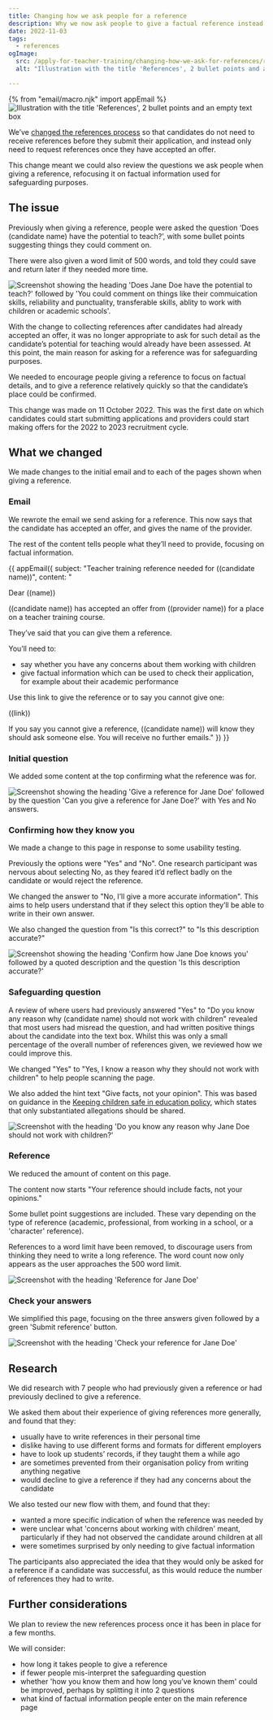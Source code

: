 ```yaml
---
title: Changing how we ask people for a reference
description: Why we now ask people to give a factual reference instead describing how the candidate would make a good teacher.
date: 2022-11-03
tags:
  - references
ogImage:
  src: /apply-for-teacher-training/changing-how-we-ask-for-references/reference-illustration.png
  alt: "Illustration with the title 'References', 2 bullet points and an empty text box"

---
```

{% from "email/macro.njk" import appEmail %}
![Illustration with the title 'References', 2 bullet points and an empty text box](reference-illustration.png)

We’ve [changed the references process](/changing-the-reference-process-to-make-it-easier-for-candidates-to-submit-applications) so that candidates do not need to receive references before they submit their application, and instead only need to request references once they have accepted an offer.

This change meant we could also review the questions we ask people when giving a reference, refocusing it on factual information used for safeguarding purposes.

## The issue

Previously when giving a reference, people were asked the question ‘Does (candidate name) have the potential to teach?’, with some bullet points suggesting things they could comment on.

There were also given a word limit of 500 words, and told they could save and return later if they needed more time.

![Screenshot showing the heading 'Does Jane Doe have the potential to teach?' followed by 'You could comment on things like their commuication skills, reliability and punctuality, transferable skills, ablity to work with children or academic schools'.](old-reference-question.png "Previous design for reference screen")

With the change to collecting references after candidates had already accepted an offer, it was no longer appropriate to ask for such detail as the candidate’s potential for teaching would already have been assessed. At this point, the main reason for asking for a reference was for safeguarding purposes.

We needed to encourage people giving a reference to focus on factual details, and to give a reference relatively quickly so that the candidate’s place could be confirmed.

This change was made on 11 October 2022. This was the first date on which candidates could start submitting applications and providers could start making offers for the 2022 to 2023 recruitment cycle.

## What we changed

We made changes to the initial email and to each of the pages shown when giving a reference.

### Email

We rewrote the email we send asking for a reference. This now says that the candidate has accepted an offer, and gives the name of the provider.

The rest of the content tells people what they’ll need to provide, focusing on factual information.

{{ appEmail({
  subject: "Teacher training reference needed for ((candidate name))",
  content: "

Dear ((name))

((candidate name)) has accepted an offer from ((provider name)) for a place on a teacher training course.

They’ve said that you can give them a reference.

You’ll need to:

- say whether you have any concerns about them working with children
- give factual information which can be used to check their application, for example about their academic performance

Use this link to give the reference or to say you cannot give one:

((link))

If you say you cannot give a reference, ((candidate name)) will know they should ask someone else. You will receive no further emails."
}) }}

### Initial question

We added some content at the top confirming what the reference was for.

![Screenshot showing the heading 'Give a reference for Jane Doe' followed by the question 'Can you give a reference for Jane Doe?' with Yes and No answers.](initial-question.png)

### Confirming how they know you

We made a change to this page in response to some usability testing.

Previously the options were "Yes" and "No". One research participant was nervous about selecting No, as they feared it’d reflect badly on the candidate or would reject the reference.

We changed the answer to "No, I’ll give a more accurate information". This aims to help users understand that if they select this option they’ll be able to write in their own answer.

We also changed the question from "Is this correct?" to "Is this description accurate?"

![Screenshot showing the heading 'Confirm how Jane Doe knows you' followed by a quoted description and the question 'Is this description accurate?'](second-question.png)

### Safeguarding question

A review of where users had previously answered "Yes" to "Do you know any reason why (candidate name) should not work with children" revealed that most users had misread the question, and had written positive things about the candidate into the text box. Whilst this was only a small percentage of the overall number of references given, we reviewed how we could improve this.

We changed "Yes" to "Yes, I know a reason why they should not work with children" to help people scanning the page.

We also added the hint text "Give facts, not your opinion". This was based on guidance in the [Keeping children safe in education policy](https://www.gov.uk/government/publications/keeping-children-safe-in-education--2), which states that only substantiated allegations should be shared.

![Screenshot with the heading 'Do you know any reason why Jane Doe should not work with children?'](safeguarding.png)

### Reference

We reduced the amount of content on this page.

The content now starts "Your reference should include facts, not your opinions."

Some bullet point suggestions are included. These vary depending on the type of reference (academic, professional, from working in a school, or a 'character' reference).

References to a word limit have been removed, to discourage users from thinking they need to write a long reference. The word count now only appears as the user approaches the 500 word limit.

![Screenshot with the heading 'Reference for Jane Doe'](reference.png)


### Check your answers

We simplified this page, focusing on the three answers given followed by a green 'Submit reference' button.

![Screenshot with the heading 'Check your reference for Jane Doe'](check-answers.png)

## Research

We did research with 7 people who had previously given a reference or had previously declined to give a reference.

We asked them about their experience of giving references more generally, and found that they:

- usually have to write references in their personal time
- dislike having to use different forms and formats for different employers
- have to look up students’ records, if they taught them a while ago
- are sometimes prevented from their organisation policy from writing anything negative
- would decline to give a reference if they had any concerns about the candidate

We also tested our new flow with them, and found that they:

- wanted a more specific indication of when the reference was needed by
- were unclear what 'concerns about working with children' meant, particularly if they had not observed the candidate around children at all
- were sometimes surprised by only needing to give factual information

The participants also appreciated the idea that they would only be asked for a reference if a candidate was successful, as this would reduce the number of references they had to write.

## Further considerations

We plan to review the new references process once it has been in place for a few months.

We will consider:

- how long it takes people to give a reference
- if fewer people mis-interpret the safeguarding question
- whether 'how you know them and how long you’ve known them' could be improved, perhaps by splitting it into 2 questions
- what kind of factual information people enter on the main reference page

